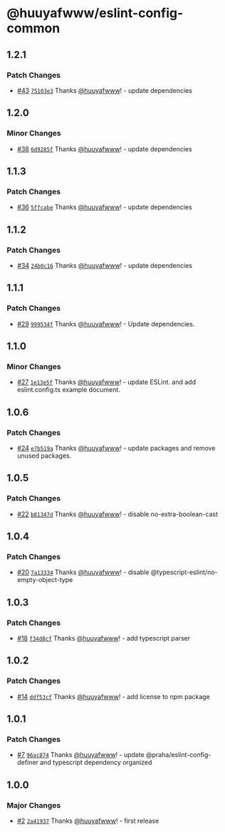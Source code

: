 # @huuyafwww/eslint-config-common

## 1.2.1

### Patch Changes

- [#43](https://github.com/huuyafwww/eslint-config/pull/43) [`75103e3`](https://github.com/huuyafwww/eslint-config/commit/75103e3a13d0442cb64f52177db699ca057b3240) Thanks [@huuyafwww](https://github.com/huuyafwww)! - update dependencies

## 1.2.0

### Minor Changes

- [#38](https://github.com/huuyafwww/eslint-config/pull/38) [`6d9285f`](https://github.com/huuyafwww/eslint-config/commit/6d9285f2258a27bc3cf065e4934850446406aa44) Thanks [@huuyafwww](https://github.com/huuyafwww)! - update dependencies

## 1.1.3

### Patch Changes

- [#36](https://github.com/huuyafwww/eslint-config/pull/36) [`5ffcabe`](https://github.com/huuyafwww/eslint-config/commit/5ffcabed5374a123f5ee0368e2738f78e1976a5f) Thanks [@huuyafwww](https://github.com/huuyafwww)! - update dependencies

## 1.1.2

### Patch Changes

- [#34](https://github.com/huuyafwww/eslint-config/pull/34) [`24b0c16`](https://github.com/huuyafwww/eslint-config/commit/24b0c1649e43eebed2a0712d27cb35eac3d4fdba) Thanks [@huuyafwww](https://github.com/huuyafwww)! - update dependencies

## 1.1.1

### Patch Changes

- [#29](https://github.com/huuyafwww/eslint-config/pull/29) [`999534f`](https://github.com/huuyafwww/eslint-config/commit/999534f82c0894676c225053b42b9cd878178824) Thanks [@huuyafwww](https://github.com/huuyafwww)! - Update dependencies.

## 1.1.0

### Minor Changes

- [#27](https://github.com/huuyafwww/eslint-config/pull/27) [`1e13e5f`](https://github.com/huuyafwww/eslint-config/commit/1e13e5f9f6e45b4341ec090ee0b8e16cf735b5d5) Thanks [@huuyafwww](https://github.com/huuyafwww)! - update ESLint. and add eslint.config.ts example document.

## 1.0.6

### Patch Changes

- [#24](https://github.com/huuyafwww/eslint-config/pull/24) [`e7b519a`](https://github.com/huuyafwww/eslint-config/commit/e7b519a5c8edbe7a252b44ef24ca7a06c405860e) Thanks [@huuyafwww](https://github.com/huuyafwww)! - update packages and remove unused packages.

## 1.0.5

### Patch Changes

- [#22](https://github.com/huuyafwww/eslint-config/pull/22) [`b81347d`](https://github.com/huuyafwww/eslint-config/commit/b81347df969c007e44fe5b2b9cf11cba2dcba861) Thanks [@huuyafwww](https://github.com/huuyafwww)! - disable no-extra-boolean-cast

## 1.0.4

### Patch Changes

- [#20](https://github.com/huuyafwww/eslint-config/pull/20) [`7a13334`](https://github.com/huuyafwww/eslint-config/commit/7a1333450ba2610f82f4d7e6ef35f919fd67825a) Thanks [@huuyafwww](https://github.com/huuyafwww)! - disable @typescript-eslint/no-empty-object-type

## 1.0.3

### Patch Changes

- [#18](https://github.com/huuyafwww/eslint-config/pull/18) [`f34d8cf`](https://github.com/huuyafwww/eslint-config/commit/f34d8cf4be6394cdf1d4b0f08b97eedeeb9bc60d) Thanks [@huuyafwww](https://github.com/huuyafwww)! - add typescript parser

## 1.0.2

### Patch Changes

- [#14](https://github.com/huuyafwww/eslint-config/pull/14) [`ddf53cf`](https://github.com/huuyafwww/eslint-config/commit/ddf53cf50c1c426b05d8e92b225004ddfc684cd7) Thanks [@huuyafwww](https://github.com/huuyafwww)! - add license to npm package

## 1.0.1

### Patch Changes

- [#7](https://github.com/huuyafwww/eslint-config/pull/7) [`96ac874`](https://github.com/huuyafwww/eslint-config/commit/96ac874f631e8ec103c4d324dcc771bf4978e52e) Thanks [@huuyafwww](https://github.com/huuyafwww)! - update @praha/eslint-config-definer and typescript dependency organized

## 1.0.0

### Major Changes

- [#2](https://github.com/huuyafwww/eslint-config/pull/2) [`2a41937`](https://github.com/huuyafwww/eslint-config/commit/2a41937061ded436f6dfbe2b109c25bbb3cfc17b) Thanks [@huuyafwww](https://github.com/huuyafwww)! - first release
